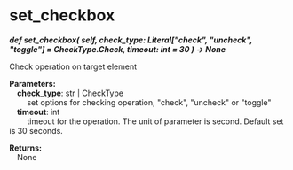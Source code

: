 # set_checkbox
***def set_checkbox(
        self,
        check_type: Literal["check", "uncheck", "toggle"] = CheckType.Check,
        timeout: int = 30
    ) -> None***  

Check operation on target element

**Parameters:**  
    &emsp;**check_type**: str | CheckType   
        &emsp;&emsp; set options for checking operation, "check", "uncheck" or "toggle"  
    &emsp;**timeout**: int  
        &emsp;&emsp; timeout for the operation. The unit of parameter is second. Default set is 30 seconds.   

**Returns:**  
    &emsp;None